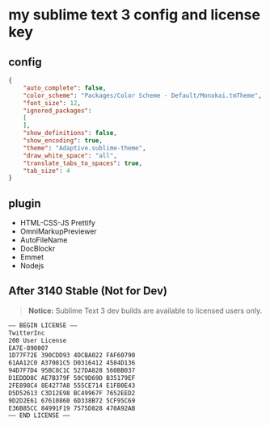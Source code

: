 # my sublime text 3 config and license key
## config

```json
{
	"auto_complete": false,
	"color_scheme": "Packages/Color Scheme - Default/Monokai.tmTheme",
	"font_size": 12,
	"ignored_packages":
	[
	],
	"show_definitions": false,
	"show_encoding": true,
	"theme": "Adaptive.sublime-theme",
	"draw_white_space": "all",
	"translate_tabs_to_spaces": true,
	"tab_size": 4
}
```

## plugin

- HTML-CSS-JS Prettify
- OmniMarkupPreviewer
- AutoFileName
- DocBlockr
- Emmet
- Nodejs

## After 3140 Stable (Not for Dev)
> **Notice:** Sublime Text 3 dev builds are available to licensed users only.
```sh
—– BEGIN LICENSE —–
TwitterInc
200 User License
EA7E-890007
1D77F72E 390CDD93 4DCBA022 FAF60790
61AA12C0 A37081C5 D0316412 4584D136
94D7F7D4 95BC8C1C 527DA828 560BB037
D1EDDD8C AE7B379F 50C9D69D B35179EF
2FE898C4 8E4277A8 555CE714 E1FB0E43
D5D52613 C3D12E98 BC49967F 7652EED2
9D2D2E61 67610860 6D338B72 5CF95C69
E36B85CC 84991F19 7575D828 470A92AB
—— END LICENSE ——
```
